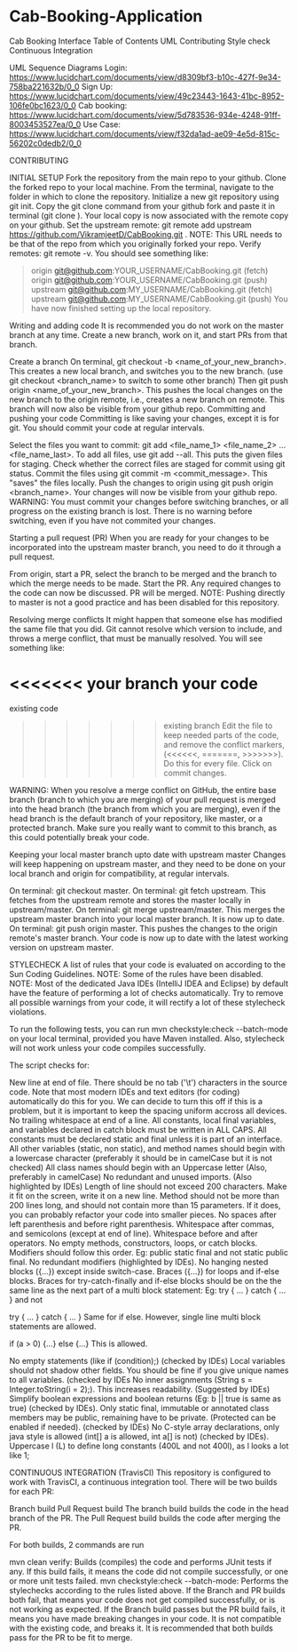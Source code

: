 # Cab-Booking-Application
Cab Booking Interface
Table of Contents
UML
Contributing
Style check
Continuous Integration

UML Sequence Diagrams
Login: https://www.lucidchart.com/documents/view/d8309bf3-b10c-427f-9e34-758ba221632b/0_0
Sign Up: https://www.lucidchart.com/documents/view/49c23443-1643-41bc-8952-106fe0bc1623/0_0
Cab booking: https://www.lucidchart.com/documents/view/5d783536-934e-4248-91ff-8003453527ea/0_0
Use Case: https://www.lucidchart.com/documents/view/f32da1ad-ae09-4e5d-815c-56202c0dedb2/0_0

CONTRIBUTING

INITIAL SETUP
Fork the repository from the main repo to your github.
Clone the forked repo to your local machine.
From the terminal, navigate to the folder in which to clone the repository.
Initialize a new git repository using git init.
Copy the git clone command from your github fork and paste it in terminal (git clone <url>). Your local copy is now associated with the remote copy on your github.
Set the upstream remote: git remote add upstream <https://github.com/VikramjeetD/CabBooking.git> . NOTE: This URL needs to be that of the repo from which you originally forked your repo.
Verify remotes: git remote -v.    You should see something like:
> origin git@github.com:YOUR_USERNAME/CabBooking.git (fetch)
> origin  git@github.com:YOUR_USERNAME/CabBooking.git (push)
> upstream git@github.com:MY_USERNAME/CabBooking.git (fetch)
> upstream git@github.com:MY_USERNAME/CabBooking.git (push)
You have now finished setting up the local repository.


Writing and adding code
It is recommended you do not work on the master branch at any time. Create a new branch, work on it, and start PRs from that branch.

Create a branch
On terminal, git checkout -b <name_of_your_new_branch>. This creates a new local branch, and switches you to the new branch. (use git checkout <branch_name> to switch to some other branch)
Then git push origin <name_of_your_new_branch>. This pushes the local changes on the new branch to the origin remote, i.e., creates a new branch on remote. This branch will now also be visible from your github repo.
Committing and pushing your code
Committing is like saving your changes, except it is for git. You should commit your code at regular intervals.

Select the files you want to commit: git add <file_name_1> <file_name_2> ... <file_name_last>. To add all files, use git add --all. This puts the given files for staging.
Check whether the correct files are staged for commit using git status.
Commit the files using git commit -m <commit_message>. This "saves" the files locally.
Push the changes to origin using git push origin <branch_name>. Your changes will now be visible from your github repo.
WARNING: You must commit your changes before switching branches, or all progress on the existing branch is lost. There is no warning before switching, even if you have not commited your changes.

Starting a pull request (PR)
When you are ready for your changes to be incorporated into the upstream master branch, you need to do it through a pull request.

From origin, start a PR, select the branch to be merged and the branch to which the merge needs to be made.
Start the PR. Any required changes to the code can now be discussed.
PR will be merged.
NOTE: Pushing directly to master is not a good practice and has been disabled for this repository.

Resolving merge conflicts
It might happen that someone else has modified the same file that you did. Git cannot resolve which version to include, and throws a merge conflict, that must be manually resolved. You will see something like:

<<<<<<< your branch
your code
=======
existing code
>>>>>>> existing branch
Edit the file to keep needed parts of the code, and remove the conflict markers, (<<<<<<, =======, >>>>>>>). Do this for every file. Click on commit changes.

WARNING: When you resolve a merge conflict on GitHub, the entire base branch (branch to which you are merging) of your pull request is merged into the head branch (the branch from which you are merging), even if the head branch is the default branch of your repository, like master, or a protected branch. Make sure you really want to commit to this branch, as this could potentially break your code.

Keeping your local master branch upto date with upstream master
Changes will keep happening on upstream master, and they need to be done on your local branch and origin for compatibility, at regular intervals.

On terminal: git checkout master.
On terminal: git fetch upstream. This fetches from the upstream remote and stores the master locally in upstream/master.
On terminal: git merge upstream/master. This merges the upstream master branch into your local master branch. It is now up to date.
On terminal: git push origin master. This pushes the changes to the origin remote's master branch. Your code is now up to date with the latest working version on upstream master.

STYLECHECK
A list of rules that your code is evaluated on according to the Sun Coding Guidelines.
NOTE: Some of the rules have been disabled.
NOTE: Most of the dedicated Java IDEs (IntelliJ IDEA and Eclipse) by default have the feature of performing a lot of checks automatically. Try to remove all possible warnings from your code, it will rectify a lot of these stylecheck violations.

To run the following tests, you can run mvn checkstyle:check --batch-mode on your local terminal, provided you have Maven installed. Also, stylecheck will not work unless your code compiles successfully.

The script checks for:

New line at end of file.
There should be no tab ('\t') characters in the source code. Note that most modern IDEs and text editors (for coding) automatically do this for you. We can decide to turn this off if this is a problem, but it is important to keep the spacing uniform accross all devices.
No trailing whitespace at end of a line.
All constants, local final variables, and variables declared in catch block must be written in ALL CAPS.
All constants must be declared static and final unless it is part of an interface.
All other variables (static, non static), and method names should begin with a lowercase character (preferably it should be in camelCase but it is not checked)
All class names should begin with an Uppercase letter (Also, preferably in camelCase)
No redundant and unused imports. (Also highlighted by IDEs)
Length of line should not exceed 200 characters. Make it fit on the screen, write it on a new line.
Method should not be more than 200 lines long, and should not contain more than 15 parameters. If it does, you can probably refactor your code into smaller pieces.
No spaces after left parenthesis and before right parenthesis.
Whitespace after commas, and semicolons (except at end of line).
Whitespace before and after operators.
No empty methods, constructors, loops, or catch blocks.
Modifiers should follow this order. Eg: public static final and not static public final.
No redundant modifiers (highlighted by IDEs).
No hanging nested blocks ({...}) except inside switch-case.
Braces ({...}) for loops and if-else blocks.
Braces for try-catch-finally and if-else blocks should be on the the same line as the next part of a multi block statement: Eg:
try {
...
} catch {
...
}
and not

try {
...
}
catch {
...
}
Same for if else. However, single line multi block statements are allowed.

if (a > 0) {...} else {...}
This is allowed.

No empty statements (like if (condition);) (checked by IDEs)
Local variables should not shadow other fields. You should be fine if you give unique names to all variables. (checked by IDEs
No inner assignments (String s = Integer.toString(i = 2);). This increases readability. (Suggested by IDEs)
Simplify boolean expressions and boolean returns (Eg: b || true is same as true) (checked by IDEs).
Only static final, immutable or annotated class members may be public, remaining have to be private. (Protected can be enabled if needed). (checked by IDEs)
No C-style array declarations, only java style is allowed (int[] a is allowed, int a[] is not) (checked by IDEs).
Uppercase l (L) to define long constants (400L and not 400l), as l looks a lot like 1;

CONTINUOUS INTEGRATION (TravisCI)
This repository is configured to work with TravisCI, a continuous integration tool. There will be two builds for each PR:

Branch build
Pull Request build
The branch build builds the code in the head branch of the PR. The Pull Request build builds the code after merging the PR.

For both builds, 2 commands are run

mvn clean verify: Builds (compiles) the code and performs JUnit tests if any. If this build fails, it means the code did not compile successfully, or one or more unit tests failed.
mvn checkstyle:check --batch-mode: Performs the stylechecks according to the rules listed above.
If the Branch and PR builds both fail, that means your code does not get compiled successfully, or is not working as expected.
If the Branch build passes but the PR build fails, it means you have made breaking changes in your code. It is not compatible with the existing code, and breaks it. It is recommended that both builds pass for the PR to be fit to merge.
